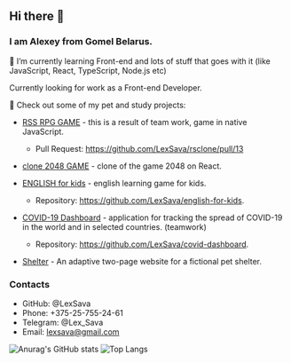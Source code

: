 ## Hi there 👋

### I am Alexey from Gomel Belarus.

🌱 I’m currently learning Front-end and lots of stuff that goes with it (like JavaScript, React, TypeScript, Node.js etc)

Currently looking for work as a Front-end Developer.

🔭 Check out some of my pet and study projects:

- [RSS RPG GAME](https://lexsava.github.io/rsclone/game/dist/) - this is a result of team work, game in native JavaScript.
    * Pull Request: https://github.com/LexSava/rsclone/pull/13

- [clone 2048 GAME](https://lexsava.github.io/react-game/build/) - clone of the game 2048 on React.
    
- [ENGLISH for kids](https://lexsava.github.io/english-for-kids/english-for-kids/src) - english learning game for kids.
    * Repository: https://github.com/LexSava/english-for-kids.
    
- [COVID-19 Dashboard](https://lexsava.github.io/covid-dashboard/covid-dashboard/dist/) - application for tracking the spread of COVID-19 in the world and in selected countries. (teamwork)
    * Repository: https://github.com/LexSava/covid-dashboard.
    
- [Shelter](https://lexsava.github.io/shelter/shelter/pages/main/) - An adaptive two-page website for a fictional pet shelter.
    
### Contacts

- GitHub: @LexSava
- Phone: +375-25-755-24-61
- Telegram: @Lex_Sava
- Email: lexsava@gmail.com


![Anurag's GitHub stats](https://github-readme-stats.vercel.app/api?username=LexSava&show_icons=true&theme=gruvbox)
![Top Langs](https://github-readme-stats.vercel.app/api/top-langs/?username=LexSava&layout=compact&theme=gruvbox&show_icons=true)


<!--
![Top Langs](https://github-readme-stats.vercel.app/api/top-langs/?username=LexSava&layout=compact&theme=gruvbox)
-->


<!--
**LexSava/LexSava** is a ✨ _special_ ✨ repository because its `README.md` (this file) appears on your GitHub profile.

Here are some ideas to get you started:

- 🔭 I’m currently working on ...
- 🌱 I’m currently learning ...
- 👯 I’m looking to collaborate on ...
- 🤔 I’m looking for help with ...
- 💬 Ask me about ...
- 📫 How to reach me: ...
- 😄 Pronouns: ...
- ⚡ Fun fact: ...
-->
